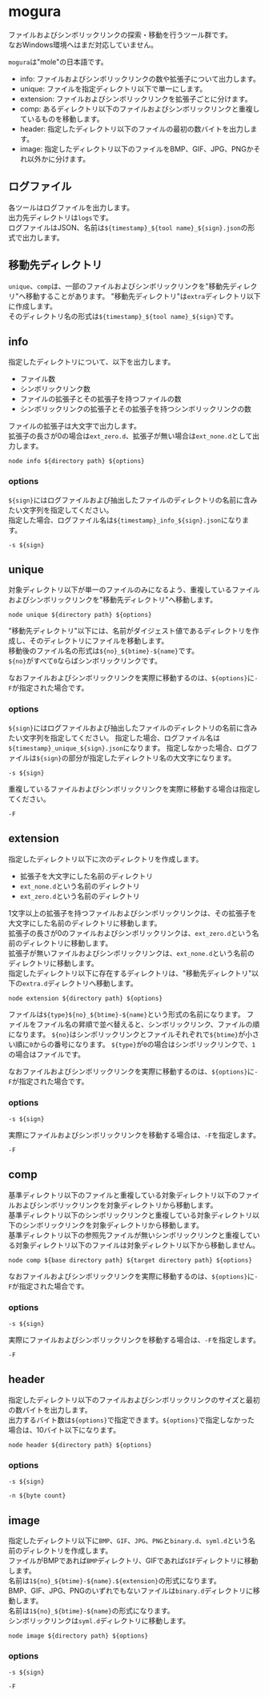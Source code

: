 # mogura

ファイルおよびシンボリックリンクの探索・移動を行うツール群です。  
なおWindows環境へはまだ対応していません。  

`mogura`は"mole"の日本語です。  

* info: ファイルおよびシンボリックリンクの数や拡張子について出力します。
* unique: ファイルを指定ディレクトリ以下で単一にします。
* extension: ファイルおよびシンボリックリンクを拡張子ごとに分けます。
* comp: あるディレクトリ以下のファイルおよびシンボリックリンクと重複しているものを移動します。
* header: 指定したディレクトリ以下のファイルの最初の数バイトを出力します。
* image: 指定したディレクトリ以下のファイルをBMP、GIF、JPG、PNGかそれ以外かに分けます。

## ログファイル

各ツールはログファイルを出力します。  
出力先ディレクトリは`logs`です。  
ログファイルはJSON、名前は`${timestamp}_${tool name}_${sign}.json`の形式で出力します。

## 移動先ディレクトリ

`unique`、`comp`は、一部のファイルおよびシンボリックリンクを"移動先ディレクリ"へ移動することがあります。
"移動先ディレクトリ"は`extra`ディレクトリ以下に作成します。  
そのディレクトリ名の形式は`${timestamp}_${tool name}_${sign}`です。

## info

指定したディレクトリについて、以下を出力します。

* ファイル数
* シンボリックリンク数
* ファイルの拡張子とその拡張子を持つファイルの数
* シンボリックリンクの拡張子とその拡張子を持つシンボリックリンクの数

ファイルの拡張子は大文字で出力します。  
拡張子の長さが0の場合は`ext_zero.d`、拡張子が無い場合は`ext_none.d`として出力します。  

```
node info ${directory path} ${options}
```

### options

`${sign}`にはログファイルおよび抽出したファイルのディレクトリの名前に含みたい文字列を指定してください。  
指定した場合、ログファイル名は`${timestamp}_info_${sign}.json`になります。

```
-s ${sign}
```

## unique

対象ディレクトリ以下が単一のファイルのみになるよう、重複しているファイルおよびシンボリックリンクを"移動先ディレクトリ"へ移動します。  


```
node unique ${directory path} ${options}
```

"移動先ディレクトリ"以下には、名前がダイジェスト値であるディレクトリを作成し、そのディレクトリにファイルを移動します。  
移動後のファイル名の形式は`${no}_${btime}-${name}`です。  
`${no}`がすべて`0`ならばシンボリックリンクです。  

なおファイルおよびシンボリックリンクを実際に移動するのは、`${options}`に`-F`が指定された場合です。  

### options

`${sign}`にはログファイルおよび抽出したファイルのディレクトリの名前に含みたい文字列を指定してください。
指定した場合、ログファイル名は`${timestamp}_unique_${sign}.json`になります。
指定しなかった場合、ログファイルは`${sign}`の部分が指定したディレクトリ名の大文字になります。

```
-s ${sign}
```

重複しているファイルおよびシンボリックリンクを実際に移動する場合は指定してください。

```
-F
```

## extension

指定したディレクトリ以下に次のディレクトリを作成します。

* 拡張子を大文字にした名前のディレクトリ
* `ext_none.d`という名前のディレクトリ
* `ext_zero.d`という名前のディレクトリ

1文字以上の拡張子を持つファイルおよびシンボリックリンクは、その拡張子を大文字にした名前のディレクトリに移動します。  
拡張子の長さが0のファイルおよびシンボリックリンクは、`ext_zero.d`という名前のディレクトリに移動します。  
拡張子が無いファイルおよびシンボリックリンクは、`ext_none.d`という名前のディレクトリに移動します。  
指定したディレクトリ以下に存在するディレクトリは、"移動先ディレクトリ"以下の`extra.d`ディレクトリへ移動します。  

```
node extension ${directory path} ${options}
```

ファイルは`${type}${no}_${btime}-${name}`という形式の名前になります。
ファイルをファイル名の昇順で並べ替えると、シンボリックリンク、ファイルの順になります。
`${no}`はシンボリックリンクとファイルそれぞれで`${btime}`が小さい順に`0`からの番号になります。
`${type}`が`0`の場合はシンボリックリンクで、`1`の場合はファイルです。

なおファイルおよびシンボリックリンクを実際に移動するのは、`${options}`に`-F`が指定された場合です。

### options

```
-s ${sign}
```

実際にファイルおよびシンボリックリンクを移動する場合は、`-F`を指定します。

```
-F
```

## comp

基準ディレクトリ以下のファイルと重複している対象ディレクトリ以下のファイルおよびシンボリックリンクを対象ディレクトリから移動します。  
基準ディレクトリ以下のシンボリックリンクと重複している対象ディレクトリ以下のシンボリックリンクを対象ディレクトリから移動します。  
基準ディレクトリ以下の参照先ファイルが無いシンボリックリンクと重複している対象ディレクトリ以下のファイルは対象ディレクトリ以下から移動しません。  

```
node comp ${base directory path} ${target directory path} ${options}
```

なおファイルおよびシンボリックリンクを実際に移動するのは、`${options}`に`-F`が指定された場合です。

### options

```
-s ${sign}
```

実際にファイルおよびシンボリックリンクを移動する場合は、`-F`を指定します。

```
-F
```

## header

指定したディレクトリ以下のファイルおよびシンボリックリンクのサイズと最初の数バイトを出力します。  
出力するバイト数は`${options}`で指定できます。`${options}`で指定しなかった場合は、10バイト以下になります。  

```
node header ${directory path} ${options}
```

### options

```
-s ${sign}
```

```
-n ${byte count}
```

## image

指定したディレクトリ以下に`BMP`、`GIF`、`JPG`、`PNG`と`binary.d`、`syml.d`という名前のディレクトリを作成します。  
ファイルがBMPであれば`BMP`ディレクトリ、GIFであれば`GIF`ディレクトリに移動します。  
名前は`1${no}_${btime}-${name}.${extension}`の形式になります。  
BMP、GIF、JPG、PNGのいずれでもないファイルは`binary.d`ディレクトリに移動します。  
名前は`1${no}_${btime}-${name}`の形式になります。  
シンボリックリンクは`syml.d`ディレクトリに移動します。
```
node image ${directory path} ${options}
```

### options

```
-s ${sign}
```

```
-F
```
